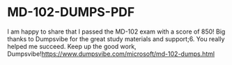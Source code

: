 # MD-102-DUMPS-PDF
I am happy to share that I passed the MD-102 exam with a score of 850! Big thanks to Dumpsvibe for the great study materials and support;6. You really helped me succeed. Keep up the good work, Dumpsvibe!https://www.dumpsvibe.com/microsoft/md-102-dumps.html
